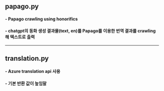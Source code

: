 ## papago.py
#### - Papago crawling using honorifics
#### - chatgpt의 동화 생성 결과물(text, en)를 Papago를 이용한 번역 결과를 crawling해 텍스트로 출력

***

## translation.py
#### - Azure translation api 사용
#### - 기본 반환 값이 높임말
